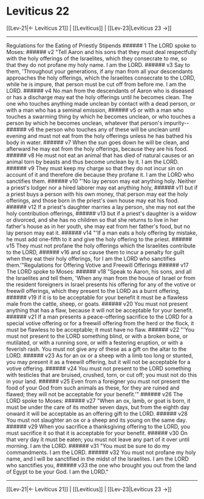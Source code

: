 # Leviticus 22

[[Lev-21|← Leviticus 21]] | [[Leviticus]] | [[Lev-23|Leviticus 23 →]]
***

Regulations for the Eating of Priestly Stipends ###### 1 The LORD spoke to Moses: ###### v2 "Tell Aaron and his sons that they must deal respectfully with the holy offerings of the Israelites, which they consecrate to me, so that they do not profane my holy name. I am the LORD. ###### v3 Say to them, 'Throughout your generations, if any man from all your descendants approaches the holy offerings, which the Israelites consecrate to the LORD, while he is impure, that person must be cut off from before me. I am the LORD. ###### v4 No man from the descendants of Aaron who is diseased or has a discharge may eat the holy offerings until he becomes clean. The one who touches anything made unclean by contact with a dead person, or with a man who has a seminal emission, ###### v5 or with a man who touches a swarming thing by which he becomes unclean, or who touches a person by which he becomes unclean, whatever that person's impurity-- ###### v6 the person who touches any of these will be unclean until evening and must not eat from the holy offerings unless he has bathed his body in water. ###### v7 When the sun goes down he will be clean, and afterward he may eat from the holy offerings, because they are his food. ###### v8 He must not eat an animal that has died of natural causes or an animal torn by beasts and thus become unclean by it. I am the LORD. ###### v9 They must keep my charge so that they do not incur sin on account of it and therefore die because they profane it. I am the LORD who sanctifies them. ###### v10 "'No lay person may eat anything holy. Neither a priest's lodger nor a hired laborer may eat anything holy, ###### v11 but if a priest buys a person with his own money, that person may eat the holy offerings, and those born in the priest's own house may eat his food. ###### v12 If a priest's daughter marries a lay person, she may not eat the holy contribution offerings, ###### v13 but if a priest's daughter is a widow or divorced, and she has no children so that she returns to live in her father's house as in her youth, she may eat from her father's food, but no lay person may eat it. ###### v14 "'If a man eats a holy offering by mistake, he must add one-fifth to it and give the holy offering to the priest. ###### v15 They must not profane the holy offerings which the Israelites contribute to the LORD, ###### v16 and so cause them to incur a penalty for guilt when they eat their holy offerings, for I am the LORD who sanctifies them.'"Regulations for Offering Votive and Freewill Offerings ###### v17 The LORD spoke to Moses: ###### v18 "Speak to Aaron, his sons, and all the Israelites and tell them, 'When any man from the house of Israel or from the resident foreigners in Israel presents his offering for any of the votive or freewill offerings, which they present to the LORD as a burnt offering, ###### v19 if it is to be acceptable for your benefit it must be a flawless male from the cattle, sheep, or goats. ###### v20 You must not present anything that has a flaw, because it will not be acceptable for your benefit. ###### v21 If a man presents a peace-offering sacrifice to the LORD for a special votive offering or for a freewill offering from the herd or the flock, it must be flawless to be acceptable; it must have no flaw. ###### v22 "'You must not present to the LORD something blind, or with a broken bone, or mutilated, or with a running sore, or with a festering eruption, or with a feverish rash. You must not give any of these as a gift on the altar to the LORD. ###### v23 As for an ox or a sheep with a limb too long or stunted, you may present it as a freewill offering, but it will not be acceptable for a votive offering. ###### v24 You must not present to the LORD something with testicles that are bruised, crushed, torn, or cut off; you must not do this in your land. ###### v25 Even from a foreigner you must not present the food of your God from such animals as these, for they are ruined and flawed; they will not be acceptable for your benefit.'" ###### v26 The LORD spoke to Moses: ###### v27 "When an ox, lamb, or goat is born, it must be under the care of its mother seven days, but from the eighth day onward it will be acceptable as an offering gift to the LORD. ###### v28 You must not slaughter an ox or a sheep and its young on the same day. ###### v29 When you sacrifice a thanksgiving offering to the LORD, you must sacrifice it so that it is acceptable for your benefit. ###### v30 On that very day it must be eaten; you must not leave any part of it over until morning. I am the LORD. ###### v31 "You must be sure to do my commandments. I am the LORD. ###### v32 You must not profane my holy name, and I will be sanctified in the midst of the Israelites. I am the LORD who sanctifies you, ###### v33 the one who brought you out from the land of Egypt to be your God. I am the LORD."

***
[[Lev-21|← Leviticus 21]] | [[Leviticus]] | [[Lev-23|Leviticus 23 →]]

